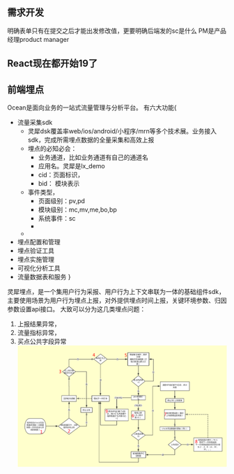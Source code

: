 ## 需求开发
明确表单只有在提交之后才能出发修改值，更要明确后端发的sc是什么
PM是产品经理product manager
## React现在都开始19了

## 前端埋点
Ocean是面向业务的一站式流量管理与分析平台。
有六大功能{
* 流量采集sdk
	* 灵犀dsk覆盖率web/ios/android/小程序/mrn等多个技术展。业务接入sdk，完成所需埋点数据的全量采集和高效上报
	* 埋点的必知必会：
		* 业务通道，比如业务通道有自己的通道名
		* 应用名。灵犀是lx_demo
		* cid：页面标识，
		* bid： 模块表示
	* 事件类型，
		* 页面级别：pv,pd
		* 模块级别：mc,mv,me,bo,bp
		* 系统事件：sc
		* 
	* 
* 埋点配置和管理
* 埋点验证工具
* 埋点实施管理
* 可视化分析工具
* 流量数据表和服务
}













灵犀埋点，是一个集用户行为采报、用户行为上下文串联为一体的基础组件sdk，主要使用场景为用户行为埋点上报，对外提供埋点时间上报，关键环境参数、归因参数设置api接口。
大致可以分为这几类埋点问题：
1. 上报结果异常，
2. 流量指标异常，
3. 买点公共字段异常
![](../资料/Pasted%20image%2020240704200129.png)


















